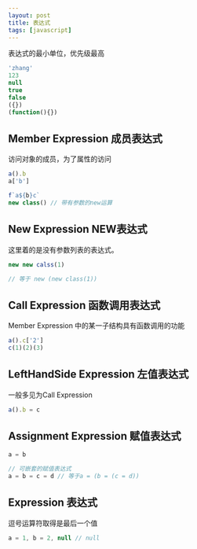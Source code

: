 ```yaml
---
layout: post
title: 表达式
tags: [javascript]
---
```


表达式的最小单位，优先级最高

```jsx
'zhang'
123
null
true
false
({})
(function(){})
```

## Member Expression 成员表达式

访问对象的成员，为了属性的访问

```jsx
a().b
a['b']

f`a${b}c`
new class() // 带有参数的new运算
```

## New Expression NEW表达式

这里着的是没有参数列表的表达式。

```jsx
new new calss(1)

// 等于 new (new class(1))
```

## Call Expression 函数调用表达式

Member Expression 中的某一子结构具有函数调用的功能

```jsx
a().c['2']
c(1)(2)(3)
```

## LeftHandSide Expression 左值表达式

一般多见为Call Expression

```jsx
a().b = c
```

## Assignment Expression 赋值表达式

```jsx
a = b

// 可嵌套的赋值表达式
a = b = c = d // 等于a = (b = (c = d))
```

## Expression 表达式

逗号运算符取得是最后一个值

```jsx
a = 1, b = 2, null // null
```